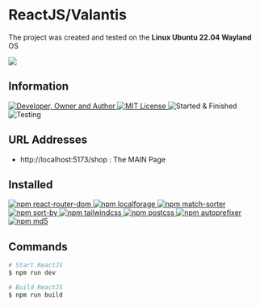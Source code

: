 # ReactJS/Valantis
The project was created and tested on the **Linux Ubuntu 22.04 Wayland** OS

![](result.gif)

## Information
<div id="information" align="left">
  <a href="https://github.com/MoguchiyDD" target="_blank">
    <img alt="Developer, Owner and Author" src="https://img.shields.io/badge/Developer,%20Owner%20and%20Author-МогучийДД%20(MoguchiyDD)-FF4F1E?style=for-the-badge" />
  </a>
  <a href="../../../LICENSE" target="_blank">
    <img alt="MIT License" src="https://img.shields.io/badge/License-MIT%20License-6A1B9A?style=for-the-badge" />
  </a>
  <img alt="Started & Finished" src="https://img.shields.io/badge/Started%20&%20Finished-2024.02.29%20/%202024.03.03-F9A825?style=for-the-badge" />
  <img alt="Testing" src="https://img.shields.io/badge/Testing-Google%20Chrome%20and%20Firefox-2E7D32?style=for-the-badge" />
</div>

## URL Addresses
- http://localhost:5173/shop : The MAIN Page

## Installed
<div id="installed" align="left">
<a href="https://www.npmjs.com/package/react-router-dom" target="_blank">
    <img alt="npm react-router-dom" src="https://img.shields.io/badge/npm-react--router--dom-FAFAFA?style=for-the-badge" />
  </a>
  <a href="https://www.npmjs.com/package/localforage" target="_blank">
    <img alt="npm localforage" src="https://img.shields.io/badge/npm-localforage-FAFAFA?style=for-the-badge" />
  </a>
  <a href="https://www.npmjs.com/package/match-sorter" target="_blank">
    <img alt="npm match-sorter" src="https://img.shields.io/badge/npm-match--sorter-FAFAFA?style=for-the-badge" />
  </a>
  <a href="https://www.npmjs.com/package/sort-by" target="_blank">
    <img alt="npm sort-by" src="https://img.shields.io/badge/npm-sort--by-FAFAFA?style=for-the-badge" />
  </a>
  <a href="https://www.npmjs.com/package/tailwindcss" target="_blank">
    <img alt="npm tailwindcss" src="https://img.shields.io/badge/npm-tailwindcss-FAFAFA?style=for-the-badge" />
  </a>
  <a href="https://www.npmjs.com/package/postcss" target="_blank">
    <img alt="npm postcss" src="https://img.shields.io/badge/npm-postcss-FAFAFA?style=for-the-badge" />
  </a>
  <a href="https://www.npmjs.com/package/autoprefixer" target="_blank">
    <img alt="npm autoprefixer" src="https://img.shields.io/badge/npm-autoprefixer-FAFAFA?style=for-the-badge" />
  </a>
  <a href="https://www.npmjs.com/package/md5" target="_blank">
    <img alt="npm md5" src="https://img.shields.io/badge/npm-md5-FAFAFA?style=for-the-badge" />
  </a>
</div>

## Commands
```Bash
# Start ReactJS
$ npm run dev

# Build ReactJS
$ npm run build
```

